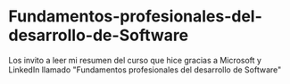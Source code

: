 # Fundamentos-profesionales-del-desarrollo-de-Software
Los invito a leer mi resumen del curso que hice gracias a Microsoft y LinkedIn llamado "Fundamentos profesionales del desarrollo de Software"
